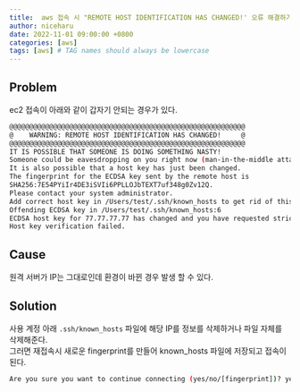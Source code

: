 ```yaml
---
title:  aws 접속 시 "REMOTE HOST IDENTIFICATION HAS CHANGED!' 오류 해결하기
author: niceharu
date: 2022-11-01 09:00:00 +0800
categories: [aws]
tags: [aws] # TAG names should always be lowercase
---
```


## Problem
ec2 접속이 아래와 같이 갑자기 안되는 경우가 있다.  
```bash
@@@@@@@@@@@@@@@@@@@@@@@@@@@@@@@@@@@@@@@@@@@@@@@@@@@@@@@@@@@
@    WARNING: REMOTE HOST IDENTIFICATION HAS CHANGED!     @
@@@@@@@@@@@@@@@@@@@@@@@@@@@@@@@@@@@@@@@@@@@@@@@@@@@@@@@@@@@
IT IS POSSIBLE THAT SOMEONE IS DOING SOMETHING NASTY!
Someone could be eavesdropping on you right now (man-in-the-middle attack)!
It is also possible that a host key has just been changed.
The fingerprint for the ECDSA key sent by the remote host is
SHA256:7E54PYiIr4DE3iSVIi6PPLLOJbTEXT7uf348g0Zv12Q.
Please contact your system administrator.
Add correct host key in /Users/test/.ssh/known_hosts to get rid of this message.
Offending ECDSA key in /Users/test/.ssh/known_hosts:6
ECDSA host key for 77.77.77.77 has changed and you have requested strict checking.
Host key verification failed.
```

## Cause
원격 서버가 IP는 그대로인데 환경이 바뀐 경우 발생 할 수 있다. 

## Solution
사용 계정 아래 `.ssh/known_hosts` 파일에 해당 IP를 정보를 삭제하거나 파일 자체를 삭제해준다.  
그러면 재접속시 새로운 fingerprint를 만들어 known_hosts 파일에 저장되고 접속이 된다. 
```bash
Are you sure you want to continue connecting (yes/no/[fingerprint])? yes
```